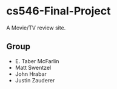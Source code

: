 # cs546-Final-Project
A Movie/TV review site.

## Group
- E. Taber McFarlin
- Matt Swentzel
- John Hrabar
- Justin Zauderer
